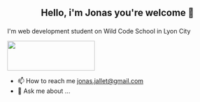 ## <p align="center">Hello, i'm Jonas you're welcome 👋</p>

I'm web development student on Wild Code School in Lyon City

<img src="https://www.wildcodeschool.com/static/imgs/logo.png" width="200" height="68">



* 📫 How to reach me jonas.jallet@gmail.com
* 💬 Ask me about ...

<!--
**JonasJallet/JonasJallet** is a ✨ _special_ ✨ repository because its `README.md` (this file) appears on your GitHub profile.

Here are some ideas to get you started:

- 🔭 I’m currently working on ...
- 🌱 I’m currently learning ...
- 👯 I’m looking to collaborate on ...
- 🤔 I’m looking for help with ...
- 💬 Ask me about ...
- 📫 How to reach me: jonas.jallet@gmail.com
- 😄 Pronouns: ...
- ⚡ Fun fact: ...
-->

